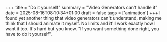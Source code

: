 +++
title = "Do it yourself"
summary = "Video Generators can't handle it"
date = 2025-08-16T08:10:34+01:00
draft = false
tags = ['animation']
+++
I found yet another thing that video generators can't understand, making me think that I should animate it myself.
No limits and it'll work exactly how I want it too. It's hard but you know.
"If you want something done right, you have to do it yourself".

